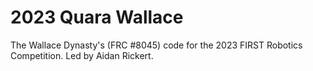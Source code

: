 # 2023 Quara Wallace
The Wallace Dynasty's (FRC #8045) code for the 2023 FIRST Robotics Competition. Led by Aidan Rickert. 
